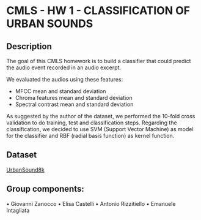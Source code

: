 # CMLS - HW 1 - CLASSIFICATION OF URBAN SOUNDS

## Description

The goal of this CMLS homework is to build a classifier that could predict the audio event recorded in an audio excerpt. 

We evaluated the audios using these features:

- MFCC mean and standard deviation
- Chroma features mean and standard deviation
- Spectral contrast mean and standard deviation

As suggested by the author of the dataset, we performed the 10-fold cross validation to do training, test and classification steps.
Regarding the classification, we decided to use SVM (Support Vector Machine) as model for the classifier and RBF (radial basis function) as kernel function.

## Dataset
[UrbanSound8k](https://www.kaggle.com/chrisfilo/urbansound8k)

## Group components:
•	Giovanni Zanocco
•	Elisa Castelli
•	Antonio Rizzitiello
•	Emanuele Intagliata

